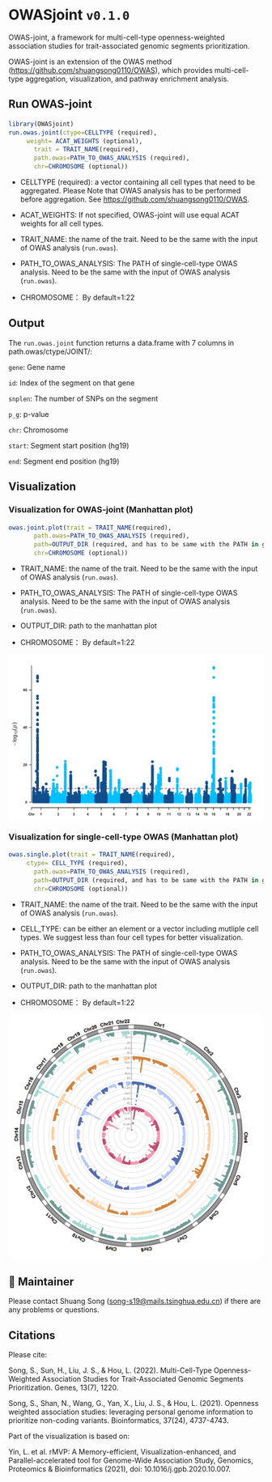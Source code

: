 # OWASjoint `v0.1.0`
OWAS-joint, a framework for multi-cell-type openness-weighted association studies for trait-associated genomic segments prioritization.

OWAS-joint is an extension of the OWAS method (https://github.com/shuangsong0110/OWAS), which provides multi-cell-type aggregation, visualization, and pathway enrichment analysis.


## Run OWAS-joint

```r
library(OWASjoint)
run.owas.joint(ctype=CELLTYPE (required),
     weight= ACAT_WEIGHTS (optional),
	   trait = TRAIT_NAME(required),
	   path.owas=PATH_TO_OWAS_ANALYSIS (required), 
	   chr=CHROMOSOME (optional))                    
```
- CELLTYPE (required): a vector containing all cell types that need to be aggregated. Please Note that OWAS analysis has to be performed before aggregation. See https://github.com/shuangsong0110/OWAS.

- ACAT_WEIGHTS: If not specified, OWAS-joint will use equal ACAT weights for all cell types.

- TRAIT_NAME: the name of the trait. Need to be the same with the input of OWAS analysis (`run.owas`).

- PATH_TO_OWAS_ANALYSIS: The PATH of single-cell-type OWAS analysis. Need to be the same with the input of OWAS analysis (`run.owas`).

- CHROMOSOME： By default=1:22

## Output 

The `run.owas.joint` function returns a data.frame with 7 columns in path.owas/ctype/JOINT/:

`gene`: Gene name

`id`: Index of the segment on that gene

`snplen`: The number of SNPs on the segment

`p_g`: p-value

`chr`: Chromosome

`start`: Segment start position (hg19)

`end`: Segment end position (hg19)

## Visualization

### Visualization for OWAS-joint (Manhattan plot)
```r
owas.joint.plot(trait = TRAIT_NAME(required),
	   path.owas=PATH_TO_OWAS_ANALYSIS (required), 
	   path=OUTPUT_DIR (required, and has to be same with the PATH in get.cov),
	   chr=CHROMOSOME (optional))                    
```

- TRAIT_NAME: the name of the trait. Need to be the same with the input of OWAS analysis (`run.owas`).

- PATH_TO_OWAS_ANALYSIS: The PATH of single-cell-type OWAS analysis. Need to be the same with the input of OWAS analysis (`run.owas`).

- OUTPUT_DIR: path to the manhattan plot

- CHROMOSOME： By default=1:22

![multi](/Rectangular-Manhattan.ACAT_part.png)



### Visualization for single-cell-type OWAS (Manhattan plot)
```r
owas.single.plot(trait = TRAIT_NAME(required),
     ctype= CELL_TYPE (required),
	   path.owas=PATH_TO_OWAS_ANALYSIS (required), 
	   path=OUTPUT_DIR (required, and has to be same with the PATH in get.cov),
	   chr=CHROMOSOME (optional))                    
```

- TRAIT_NAME: the name of the trait. Need to be the same with the input of OWAS analysis (`run.owas`).

- CELL_TYPE: can be either an element or a vector including mutliple cell types. We suggest less than four cell types for better visualization.

- PATH_TO_OWAS_ANALYSIS: The PATH of single-cell-type OWAS analysis. Need to be the same with the input of OWAS analysis (`run.owas`).

- OUTPUT_DIR: path to the manhattan plot

- CHROMOSOME： By default=1:22

![single](/Circular-Manhattan.A549.Helas3.Hepg2.Th1.png)


## :busts_in_silhouette: Maintainer

Please contact Shuang Song (song-s19@mails.tsinghua.edu.cn) if there are any problems or questions.



## Citations
Please cite:

Song, S., Sun, H., Liu, J. S., & Hou, L. (2022). Multi-Cell-Type Openness-Weighted Association Studies for Trait-Associated Genomic Segments Prioritization. Genes, 13(7), 1220.

Song, S., Shan, N., Wang, G., Yan, X., Liu, J. S., & Hou, L. (2021). Openness weighted association studies: leveraging personal genome information to prioritize non-coding variants. Bioinformatics, 37(24), 4737-4743.

Part of the visualization is based on: 

Yin, L. et al. rMVP: A Memory-efficient, Visualization-enhanced, and Parallel-accelerated tool for Genome-Wide Association Study, Genomics, Proteomics & Bioinformatics (2021), doi: 10.1016/j.gpb.2020.10.007.

